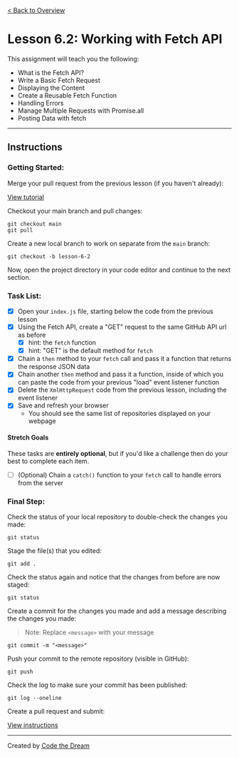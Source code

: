 [< Back to Overview](../../README.md)

# Lesson 6.2: Working with Fetch API

This assignment will teach you the following:

- What is the Fetch API?
- Write a Basic Fetch Request
- Displaying the Content
- Create a Reusable Fetch Function
- Handling Errors
- Manage Multiple Requests with Promise.all
- Posting Data with fetch

---

## Instructions

### Getting Started:

Merge your pull request from the previous lesson (if you haven't already):

[View tutorial](../common/how-to-merge.md)

Checkout your main branch and pull changes:

    git checkout main
    git pull

Create a new local branch to work on separate from the `main` branch:

    git checkout -b lesson-6-2

Now, open the project directory in your code editor and continue to the next section.

### Task List:

- [x] Open your `index.js` file, starting below the code from the previous lesson
- [x] Using the Fetch API, create a "GET" request to the same GitHub API url as before
  - [x] hint: the `fetch` function
  - [x] hint: "GET" is the default method for `fetch`
- [x] Chain a `then` method to your `fetch` call and pass it a function that returns the response JSON data
- [x] Chain another `then` method and pass it a function, inside of which you can paste the code from your previous "load" event listener function
- [x] Delete the `XmlHttpRequest` code from the previous lesson, including the event listener
- [x] Save and refresh your browser
  - You should see the same list of repositories displayed on your webpage

#### Stretch Goals

These tasks are **entirely optional**, but if you'd like a challenge then do your best to complete each item.

- [ ] (Optional) Chain a `catch()` function to your `fetch` call to handle errors from the server

### Final Step:

Check the status of your local repository to double-check the changes you made:

    git status

Stage the file(s) that you edited:

    git add .

Check the status again and notice that the changes from before are now staged:

    git status

Create a commit for the changes you made and add a message describing the changes you made:

> Note: Replace `<message>` with your message

    git commit -m "<message>"

Push your commit to the remote repository (visible in GitHub):

    git push

Check the log to make sure your commit has been published:

    git log --oneline

Create a pull request and submit:

[View instructions](../common/how-to-pull-request.md)

---

Created by [Code the Dream](https://www.codethedream.org)
